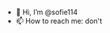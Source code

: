 - 👋 Hi, I’m @sofie114
- 📫 How to reach me: don't

<!---
sofie114/sofie114 is a ✨ special ✨ repository because its `README.md` (this file) appears on your GitHub profile.
You can click the Preview link to take a look at your changes.
--->
